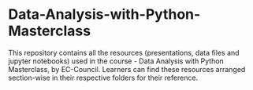 # Data-Analysis-with-Python-Masterclass
This repository contains all the resources (presentations, data files and jupyter notebooks) used in the course - Data Analysis with Python Masterclass, by EC-Council. Learners can find these resources arranged section-wise in their respective folders for their reference.
